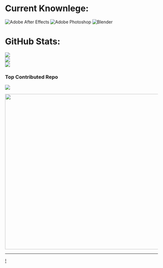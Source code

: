
# **Current Knownlege**:
![Adobe After Effects](https://img.shields.io/badge/Adobe%20After%20Effects-9999FF.svg?style=for-the-badge&logo=Adobe%20After%20Effects&logoColor=white) ![Adobe Photoshop](https://img.shields.io/badge/adobephotoshop-%2331A8FF.svg?style=for-the-badge&logo=adobephotoshop&logoColor=white) ![Blender](https://img.shields.io/badge/blender-%23F5792A.svg?style=for-the-badge&logo=blender&logoColor=white)
# **GitHub Stats**:
![](https://github-readme-stats.vercel.app/api?username=maccag69&theme=dark&hide_border=false&include_all_commits=true&count_private=true)<br/>
![](https://github-readme-streak-stats.herokuapp.com/?user=maccag69&theme=dark&hide_border=false)<br/>
![](https://github-readme-stats.vercel.app/api/top-langs/?username=maccag69&theme=dark&hide_border=false&include_all_commits=true&count_private=true&layout=compact)

### **Top Contributed Repo**
![](https://github-contributor-stats.vercel.app/api?username=maccag69&limit=5&theme=dark&combine_all_yearly_contributions=true)

<img src="https://exceptionalindividuals.com/wp-content/uploads/2021/03/Patrick-Stewart-dyslexia-meme.jpg" width="512px"/>

---
[!](https://visitcount.itsvg.in/api?id=YOUR_ID&color=3)
